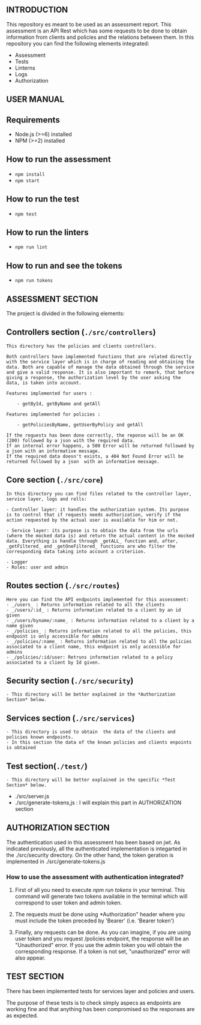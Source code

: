 ## INTRODUCTION ##

This repository es meant to be used as an assessment report. This assessment is an API Rest which has some requests to be done to obtain information from clients and policies and the relations between them. In this repository you can find the following elements integrated:

  - Assessment
  - Tests
  - Linterns
  - Logs
  - Authorization

## USER MANUAL ##
## Requirements

- Node.js (>=6) installed
- NPM (>=2) installed

## How to run the assessment

- `npm install`
- `npm start`

## How to run the test 

- `npm test`

## How to run the linters

- `npm run lint`

## How to run and see the tokens

- `npm run tokens`

## ASSESSMENT SECTION ##

The project is divided in the following elements:

## Controllers section (`./src/controllers`)

    This directory has the policies and clients controllers.

    Both controllers have implemented functions that are related directly with the service layer which is in charge of reading and obtaining the data. Both are capable of manage the data obtained through the service and give a valid response. It is also important to remark, that before giving a response, the authorization level by the user asking the data, is taken into account.

    Features implemented for users :

        - getById, getByName and getAll

    Features implemented for policies :

        - getPoliciesByName, getUserByPolicy and getAll

    If the requests has been done correctly, the reponse will be an OK (200) followed by a json with the required data.
    If an internal error happens, a 500 Error will be returned followed by a json with an informative message.
    If the required data doesn't exists, a 404 Not Found Error will be returned followed by a json  with an informative message.

## Core section (`./src/core`)

    In this directory you can find files related to the controller layer, service layer, logs and rolls:

    - Controller layer: it handles the authorization system. Its purpose is to control that if requests needs authorization, verify if the action requested by the actual user is available for him or not.

    - Service layer: its purpose is to obtain the data from the urls (where the mocked data is) and return the actual content in the mocked data. Everything is handle through _getALL_ function and, after, _getFiltered_ and _getOneFiltered_ functions are who filter the corresponding data taking into account a criteriion.

    - Logger
    - Roles: user and admin

## Routes section (`./src/routes`)

    Here you can find the API endpoints implemented for this assessment:
    - _/users_ : Returns information related to all the clients
    - _/users/:id_ : Returns information related to a client by an id given
    - _/users/byname/:name_ : Returns information related to a client by a name given
    - _/policies_ : Returns information related to all the policies, this endpoint is only accessible for admins
    - _/policies/:name_ : Returns information related to all the policies associated to a client name, this endpoint is only accessible for admins
    - _/policies/:id/user: Retruns information related to a policy associated to a client by Id given.

## Security section (`./src/security`)

    - This directory will be better explained in the *Authorization Section* below.

## Services section (`./src/services`)

    - This directory is used to obtain  the data of the clients and policies known endpoints.
    - In this section the data of the known policies and clients enpoints is obtained

## Test section(`./test/`)

    - This directory will be better explained in the specific *Test Section* below.

- ./src/server.js
- ./src/generate-tokens,js : I will explain this part in AUTHORIZATION section

## AUTHORIZATION SECTION ##

The authentication used in this assessment has been based on jwt. As indicated previously, all the authenticated implementation is integarted in the ./src/security directory. On the other hand, the token geration is implemented in ./src/generate-tokens.js

### How to use the assessment with authentication integrated?

1. First of all you need to execute *npm run tokens* in your terminal. This command will generate two tokens available in the terminal which will correspond to user token and admin token.

2. The requests must be done using *Authorization" header where you must include the token preceded by 'Bearer' (i.e. 'Bearer token')

3. Finally, any requests can be done. As you can imagine, if you are using user token and you request /policies endpoint, the response will be an "Unauthorized" error. If you use the admin token you will obtain the corresponding response. If a token is not set, "unauthorized" error will also appear.

## TEST SECTION ## 

There has been implemented tests for services layer and policies and users.

The purpose of these tests is to check simply aspecs as endpoints are working fine and that anything has been compromised so the responses are as expected.
